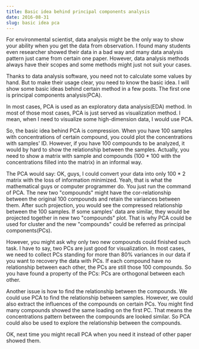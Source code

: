 ```yaml
---
title: Basic idea behind principal components analysis
date: 2016-08-31
slug: basic idea pca
---
```


For environmental scientist, data analysis might be the only way to show your ability when you get the data from observation. I found many students even researcher showed their data in a bad way and many data analysis pattern just came from certain one paper. However, data analysis methods always have their scopes and some methods might just not suit your cases. 

Thanks to data analysis software, you need not to calculate some values by hand. But to make their usage clear, you need to know the basic idea. I will show some basic ideas behind certain method in a few posts. The first one is principal components analysis(PCA).

In most cases, PCA is used as an exploratory data analysis(EDA) method. In most of those most cases, PCA is just served as visualization method. I mean, when I need to visualize some high-dimension data, I would use PCA.

So, the basic idea behind PCA is compression. When you have 100 samples with concentrations of certain compound, you could plot the concentrations with samples' ID. However, if you have 100 compounds to be analyzed, it would by hard to show the relationship between the samples. Actually, you need to show a matrix with sample and compounds (100 * 100 with the concentrations filled into the matrix) in an informal way.

The PCA would say: OK, guys, I could convert your data into only 100 * 2 matrix with the loss of information minimized. Yeah, that is what the mathematical guys or computer programmer do. You just run the command of PCA. The new two "compounds" might have the cor-relationship between the original 100 compounds and retain the variances between them. After such projection, you would see the compressed relationship between the 100 samples. If some samples' data are similar, they would be projected together in new two "compounds" plot. That is why PCA could be used for cluster and the new "compounds" could be referred as principal components(PCs).

However, you might ask why only two new compounds could finished such task. I have to say, two PCs are just good for visualization. In most cases, we need to collect PCs standing for more than 80% variances in our data if you want to recovery the data with PCs. If each compound have no relationship between each other, the PCs are still those 100 compounds. So you have found a property of the PCs: PCs are orthogonal between each other.

Another issue is how to find the relationship between the compounds. We could use PCA to find the relationship between samples. However, we could also extract the influences of the compounds on certain PCs. You might find many compounds showed the same loading on the first PC. That means the concentrations pattern between the compounds are looked similar. So PCA could also be used to explore the relationship between the compounds.

OK, next time you might recall PCA when you need it instead of other paper showed them.